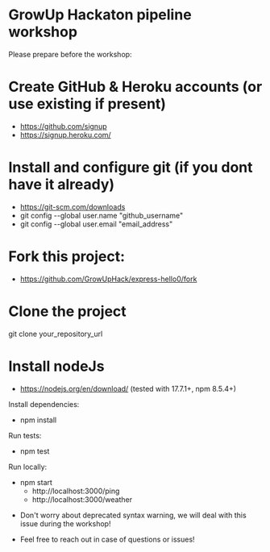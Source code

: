 # GrowUp Hackaton pipeline workshop

Please prepare before the workshop:

# Create GitHub & Heroku accounts (or use existing if present)

- https://github.com/signup
- https://signup.heroku.com/

# Install and configure git (if you dont have it already)
- https://git-scm.com/downloads
- git config --global user.name "github_username"
- git config --global user.email "email_address"

# Fork this project:

- https://github.com/GrowUpHack/express-hello0/fork

# Clone the project

git clone your_repository_url

# Install nodeJs

* https://nodejs.org/en/download/
(tested with 17.7.1+, npm 8.5.4+)

Install dependencies:
- npm install

Run tests:
- npm test

Run locally:

- npm start
    * http://localhost:3000/ping
    * http://localhost:3000/weather

* Don't worry about deprecated syntax warning, we will deal with this issue during the workshop!

* Feel free to reach out in case of questions or issues!

